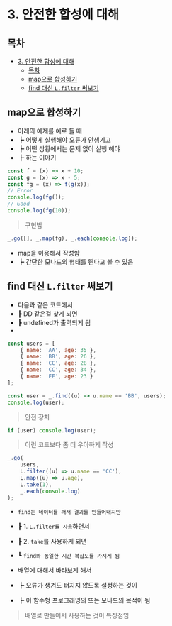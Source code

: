 # 3. 안전한 합성에 대해

## 목차

- [3. 안전한 합성에 대해](#3-안전한-합성에-대해)
  - [목차](#목차)
  - [map으로 합성하기](#map으로-합성하기)
  - [find 대신 `L.filter` 써보기](#find-대신-lfilter-써보기)

## map으로 합성하기

- 아래의 예제를 예로 들 때
- ┣ 어떻게 실행해야 오류가 안생기고
- ┣ 어떤 상황에서는 문제 없이 실행 해야
- ┣ 하는 이야기

```js
const f = (x) => x + 10;
const g = (x) => x - 5;
const fg = (x) => f(g(x));
// Error
console.log(fg());
// Good
console.log(fg(10));
```

> 구현법

```js
_.go([], _.map(fg), _.each(console.log));
```

- map을 이용해서 작성함
- ┣ 간단한 모나드의 형태를 띈다고 볼 수 있음

## find 대신 `L.filter` 써보기

- 다음과 같은 코드에서
- ┣ DD 같은걸 찾게 되면
- ┣ undefined가 출력되게 됨
-

```js
const users = [
	{ name: 'AA', age: 35 },
	{ name: 'BB', age: 26 },
	{ name: 'CC', age: 28 },
	{ name: 'CC', age: 34 },
	{ name: 'EE', age: 23 }
];

const user = _.find((u) => u.name == 'BB', users);
console.log(user);
```

> 안전 장치

```js
if (user) console.log(user);
```

> 이런 코드보다 좀 더 우아하게 작성

```js
_.go(
	users,
	L.filter((u) => u.name == 'CC'),
	L.map((u) => u.age),
	L.take(1),
	_.each(console.log)
);
```

- `find는 데이터를 깨서 결과를 만들어내지만`
- ┣ 1. `L.filter를 사용`하면서
- ┣ 2. `take`를 사용하게 되면
- ┗ `find와 동일한 시간 복잡도를 가지게 됨`

- 배열에 대해서 바라보게 해서
- ┣ 오류가 생겨도 터지지 않도록 설정하는 것이
- ┣ 이 함수형 프로그래밍의 또는 모나드의 목적이 됨

> 배열로 만들어서 사용하는 것이 특징점임

